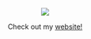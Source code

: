 <p align="center"><img src="https://capsule-render.vercel.app/api?type=venom&color=0:606c38,100:283618&height=300&section=header&text=Hello%20there!&fontSize=90&animation=fadeIn&fontColor=fefae0" /></p>

<p align="center">Check out my <a href="https://aguin005.github.io/artguinto.github.io/" target="_blank">website!</a></p>

